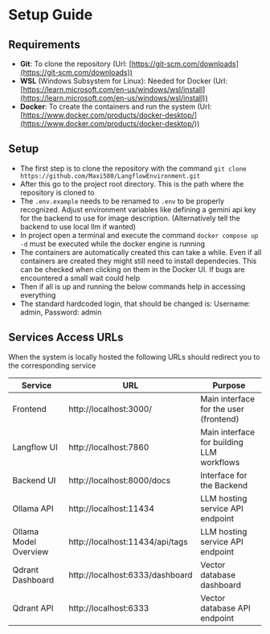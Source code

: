 # Setup Guide

## Requirements
- **Git**: To clone the repository (Url: [https://git-scm.com/downloads](https://git-scm.com/downloads))
- **WSL** (Windows Subsystem for Linux): Needed for Docker (Url: [https://learn.microsoft.com/en-us/windows/wsl/install](https://learn.microsoft.com/en-us/windows/wsl/install))
- **Docker**: To create the containers and run the system (Url: [https://www.docker.com/products/docker-desktop/](https://www.docker.com/products/docker-desktop/))

## Setup

- The first step is to clone the repository with the command ``git clone https://github.com/Maxi580/LangflowEnvironment.git``
- After this go to the project root directory. This is the path where the repository is cloned to
- The ``.env.example`` needs to be renamed to ``.env`` to be properly recognized. Adjust environment variables like defining a gemini api key for the backend to use for image description. (Alternatively tell the backend to use local llm if wanted)
- In project open a terminal and execute the command ``docker compose up -d`` must be executed while the docker engine is running
- The containers are automatically created this can take a while. Even if all containers are created they might still need to install dependecies. This can be checked when clicking on them in the Docker UI. If bugs are encountered a small wait could help
- Then if all is up and running the below commands help in accessing everything
- The standard hardcoded login, that should be changed is: Username: admin, Password: admin

 

## Services Access URLs

When the system is locally hosted the following URLs should redirect you to the corresponding service

| Service               | URL                             | Purpose                                   |
|-----------------------|---------------------------------|-------------------------------------------|
| Frontend              | http://localhost:3000/          | Main interface for the user (frontend)    |
| Langflow UI           | http://localhost:7860           | Main interface for building LLM workflows |
| Backend UI            | http://localhost:8000/docs      | Interface for the Backend                 |
| Ollama API            | http://localhost:11434          | LLM hosting service API endpoint          |
| Ollama Model Overview | http://localhost:11434/api/tags | LLM hosting service API endpoint          |
| Qdrant Dashboard      | http://localhost:6333/dashboard | Vector database dashboard                 |
| Qdrant API            | http://localhost:6333           | Vector database API endpoint              |


